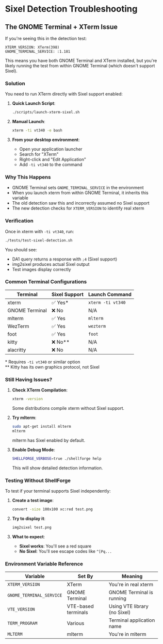 # Sixel Detection Troubleshooting

## The GNOME Terminal + XTerm Issue

If you're seeing this in the detection test:
```
XTERM_VERSION: XTerm(398)
GNOME_TERMINAL_SERVICE: :1.181
```

This means you have both GNOME Terminal and XTerm installed, but you're likely running the test from within GNOME Terminal (which doesn't support Sixel).

### Solution

You need to run XTerm directly with Sixel support enabled:

1. **Quick Launch Script**:
   ```bash
   ./scripts/launch-xterm-sixel.sh
   ```

2. **Manual Launch**:
   ```bash
   xterm -ti vt340 -e bash
   ```

3. **From your desktop environment**:
   - Open your application launcher
   - Search for "XTerm"
   - Right-click and "Edit Application"
   - Add `-ti vt340` to the command

### Why This Happens

- GNOME Terminal sets `GNOME_TERMINAL_SERVICE` in the environment
- When you launch xterm from within GNOME Terminal, it inherits this variable
- The old detection saw this and incorrectly assumed no Sixel support
- The new detection checks for `XTERM_VERSION` to identify real xterm

### Verification

Once in xterm with `-ti vt340`, run:
```bash
./tests/test-sixel-detection.sh
```

You should see:
- DA1 query returns a response with `;4` (Sixel support)
- img2sixel produces actual Sixel output
- Test images display correctly

### Common Terminal Configurations

| Terminal | Sixel Support | Launch Command |
|----------|--------------|----------------|
| xterm | ✅ Yes* | `xterm -ti vt340` |
| GNOME Terminal | ❌ No | N/A |
| mlterm | ✅ Yes | `mlterm` |
| WezTerm | ✅ Yes | `wezterm` |
| foot | ✅ Yes | `foot` |
| kitty | ❌ No** | N/A |
| alacritty | ❌ No | N/A |

\* Requires `-ti vt340` or similar option  
\** Kitty has its own graphics protocol, not Sixel

### Still Having Issues?

1. **Check XTerm Compilation**:
   ```bash
   xterm -version
   ```
   Some distributions compile xterm without Sixel support.

2. **Try mlterm**:
   ```bash
   sudo apt-get install mlterm
   mlterm
   ```
   mlterm has Sixel enabled by default.

3. **Enable Debug Mode**:
   ```bash
   SHELLFORGE_VERBOSE=true ./shellforge help
   ```
   This will show detailed detection information.

### Testing Without ShellForge

To test if your terminal supports Sixel independently:

1. **Create a test image**:
   ```bash
   convert -size 100x100 xc:red test.png
   ```

2. **Try to display it**:
   ```bash
   img2sixel test.png
   ```

3. **What to expect**:
   - **Sixel works**: You'll see a red square
   - **No Sixel**: You'll see escape codes like `^[Pq...`

### Environment Variable Reference

| Variable | Set By | Meaning |
|----------|--------|---------|
| `XTERM_VERSION` | XTerm | You're in real xterm |
| `GNOME_TERMINAL_SERVICE` | GNOME Terminal | GNOME Terminal is running |
| `VTE_VERSION` | VTE-based terminals | Using VTE library (no Sixel) |
| `TERM_PROGRAM` | Various | Terminal application name |
| `MLTERM` | mlterm | You're in mlterm |
